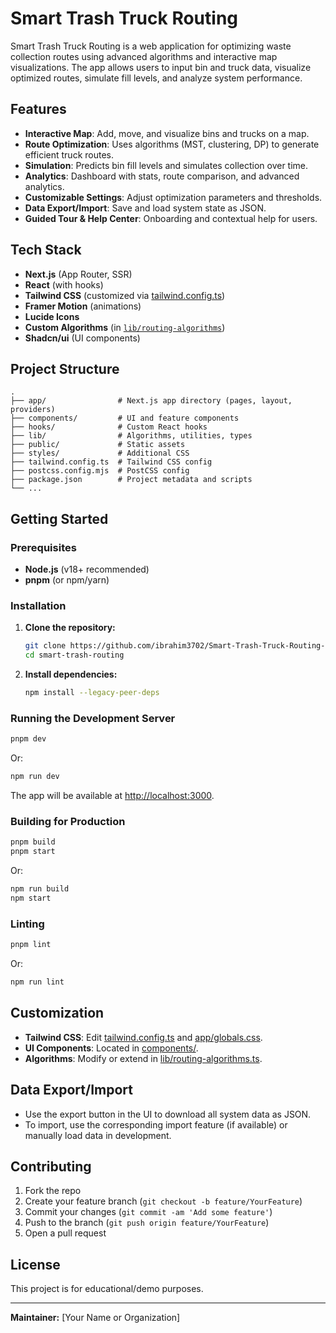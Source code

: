 # Smart Trash Truck Routing

Smart Trash Truck Routing is a web application for optimizing waste collection routes using advanced algorithms and interactive map visualizations. The app allows users to input bin and truck data, visualize optimized routes, simulate fill levels, and analyze system performance.

## Features

- **Interactive Map**: Add, move, and visualize bins and trucks on a map.
- **Route Optimization**: Uses algorithms (MST, clustering, DP) to generate efficient truck routes.
- **Simulation**: Predicts bin fill levels and simulates collection over time.
- **Analytics**: Dashboard with stats, route comparison, and advanced analytics.
- **Customizable Settings**: Adjust optimization parameters and thresholds.
- **Data Export/Import**: Save and load system state as JSON.
- **Guided Tour & Help Center**: Onboarding and contextual help for users.

## Tech Stack

- **Next.js** (App Router, SSR)
- **React** (with hooks)
- **Tailwind CSS** (customized via [tailwind.config.ts](tailwind.config.ts))
- **Framer Motion** (animations)
- **Lucide Icons**
- **Custom Algorithms** (in [`lib/routing-algorithms`](lib/routing-algorithms.ts))
- **Shadcn/ui** (UI components)

## Project Structure

```
.
├── app/                # Next.js app directory (pages, layout, providers)
├── components/         # UI and feature components
├── hooks/              # Custom React hooks
├── lib/                # Algorithms, utilities, types
├── public/             # Static assets
├── styles/             # Additional CSS
├── tailwind.config.ts  # Tailwind CSS config
├── postcss.config.mjs  # PostCSS config
├── package.json        # Project metadata and scripts
└── ...
```

## Getting Started

### Prerequisites

- **Node.js** (v18+ recommended)
- **pnpm** (or npm/yarn)

### Installation

1. **Clone the repository:**
   ```sh
   git clone https://github.com/ibrahim3702/Smart-Trash-Truck-Routing-System.git
   cd smart-trash-routing
   ```

2. **Install dependencies:**
   ```sh
   npm install --legacy-peer-deps
   ```

### Running the Development Server

```sh
pnpm dev
```
Or:
```sh
npm run dev
```
The app will be available at [http://localhost:3000](http://localhost:3000).

### Building for Production

```sh
pnpm build
pnpm start
```
Or:
```sh
npm run build
npm start
```

### Linting

```sh
pnpm lint
```
Or:
```sh
npm run lint
```

## Customization

- **Tailwind CSS**: Edit [tailwind.config.ts](tailwind.config.ts) and [app/globals.css](app/globals.css).
- **UI Components**: Located in [components/](components/).
- **Algorithms**: Modify or extend in [lib/routing-algorithms.ts](lib/routing-algorithms.ts).

## Data Export/Import

- Use the export button in the UI to download all system data as JSON.
- To import, use the corresponding import feature (if available) or manually load data in development.

## Contributing

1. Fork the repo
2. Create your feature branch (`git checkout -b feature/YourFeature`)
3. Commit your changes (`git commit -am 'Add some feature'`)
4. Push to the branch (`git push origin feature/YourFeature`)
5. Open a pull request

## License

This project is for educational/demo purposes.

---

**Maintainer:** [Your Name or Organization]

